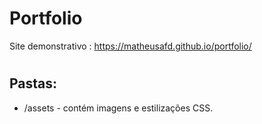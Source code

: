 # Portfolio

Site demonstrativo : https://matheusafd.github.io/portfolio/

#
## Pastas: 
  * /assets - contém imagens e estilizações CSS.